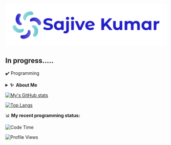 [![image](https://github.com/sajivekumar/sajivekumar/blob/main/Sajive-Kumar.png)](https://github.com/sajivekumar)

## In progress.....

:heavy_check_mark:  Programming </li></ul>

<details>
  <summary><b>✨&nbsp;&nbsp;About&nbsp;Me</b></summary>
  <br/>
  
Here are some ideas to get you started:

- 🔭 I’m currently working on ... python, kubernetes, CI/CD, Microservices, kafka, postgres
- 🌱 I’m currently learning ... Kubernetes
- 💬 Ask me about ...
- 📫 How to reach me: sajive.sukumar@gmail.com  
- 😄 Pronouns: he/his
- ⚡ Fun fact:
- 📚 Books : ReWork, Crucial Conversations, Atomic Habbits, Sapiens, ...

</details>

[![My's GitHub stats](https://github-readme-stats.vercel.app/api?username=sajivekumar)](https://github.com/sajivekumar/github-readme-stats)

[![Top Langs  ](https://github-readme-stats.vercel.app/api/top-langs/?username=sajivekumar&layout=compact)](https://github.com/sajivekumar/github-readme-stats)


📊 **My recent programming status:**
<!--START_SECTION:waka-->
![Code Time](http://)

![Profile Views](http://)
<!--END_SECTION:waka-->
